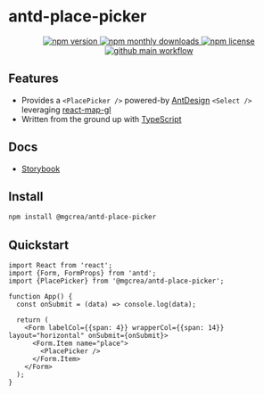 # antd-place-picker

<p align="center">
  <a href="https://www.npmjs.com/package/@mgcrea/antd-place-picker">
    <img src="https://img.shields.io/npm/v/@mgcrea/antd-place-picker.svg?style=for-the-badge" alt="npm version" />
  </a>
  <!-- <a href="https://www.npmjs.com/package/@mgcrea/antd-place-picker">
    <img src="https://img.shields.io/npm/dt/@mgcrea/antd-place-picker.svg?style=for-the-badge" alt="npm total downloads" />
  </a> -->
  <a href="https://www.npmjs.com/package/@mgcrea/antd-place-picker">
    <img src="https://img.shields.io/npm/dm/@mgcrea/antd-place-picker.svg?style=for-the-badge" alt="npm monthly downloads" />
  </a>
  <a href="https://www.npmjs.com/package/@mgcrea/antd-place-picker">
    <img src="https://img.shields.io/npm/l/@mgcrea/antd-place-picker.svg?style=for-the-badge" alt="npm license" />
  </a>
  <a href="https://github.com/mgcrea/antd-place-picker/actions/workflows/main.yml">
    <img src="https://img.shields.io/github/workflow/status/mgcrea/antd-place-picker/main?style=for-the-badge" alt="github main workflow" />
  </a>
</p>

## Features

- Provides a `<PlacePicker />` powered-by [AntDesign](https://ant.design/) `<Select />` leveraging [react-map-gl](https://github.com/visgl/react-map-gl)
- Written from the ground up with [TypeScript](https://www.typescriptlang.org/)

## Docs

- [Storybook](https://mgcrea.github.io/antd-place-picker)

## Install

```sh
npm install @mgcrea/antd-place-picker
```

## Quickstart

```tsx
import React from 'react';
import {Form, FormProps} from 'antd';
import {PlacePicker} from '@mgcrea/antd-place-picker';

function App() {
  const onSubmit = (data) => console.log(data);

  return (
    <Form labelCol={{span: 4}} wrapperCol={{span: 14}} layout="horizontal" onSubmit={onSubmit}>
      <Form.Item name="place">
        <PlacePicker />
      </Form.Item>
    </Form>
  );
}
```
